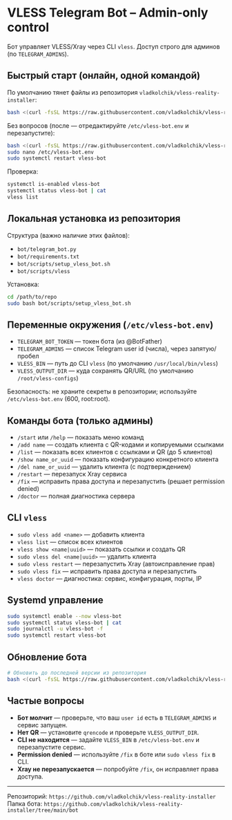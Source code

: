 # VLESS Telegram Bot – Admin‑only control

Бот управляет VLESS/Xray через CLI `vless`. Доступ строго для админов (по `TELEGRAM_ADMINS`).

## Быстрый старт (онлайн, одной командой)

По умолчанию тянет файлы из репозитория `vladkolchik/vless-reality-installer`:

```bash
bash <(curl -fsSL https://raw.githubusercontent.com/vladkolchik/vless-reality-installer/refs/heads/main/install_vless_bot.sh)
```

Без вопросов (после — отредактируйте `/etc/vless-bot.env` и перезапустите):
```bash
bash <(curl -fsSL https://raw.githubusercontent.com/vladkolchik/vless-reality-installer/refs/heads/main/install_vless_bot.sh) --non-interactive
sudo nano /etc/vless-bot.env
sudo systemctl restart vless-bot
```

Проверка:
```bash
systemctl is-enabled vless-bot
systemctl status vless-bot | cat
vless list
```

## Локальная установка из репозитория

Структура (важно наличие этих файлов):
- `bot/telegram_bot.py`
- `bot/requirements.txt`
- `bot/scripts/setup_vless_bot.sh`
- `bot/scripts/vless`

Установка:
```bash
cd /path/to/repo
sudo bash bot/scripts/setup_vless_bot.sh
```

## Переменные окружения (`/etc/vless-bot.env`)

- `TELEGRAM_BOT_TOKEN` — токен бота (из @BotFather)
- `TELEGRAM_ADMINS` — список Telegram user id (числа), через запятую/пробел
- `VLESS_BIN` — путь до CLI `vless` (по умолчанию `/usr/local/bin/vless`)
- `VLESS_OUTPUT_DIR` — куда сохранять QR/URL (по умолчанию `/root/vless-configs`)

Безопасность: не храните секреты в репозитории; используйте `/etc/vless-bot.env` (600, root:root).

## Команды бота (только админы)

- `/start` или `/help` — показать меню команд
- `/add name` — создать клиента с QR-кодами и копируемыми ссылками
- `/list` — показать всех клиентов с ссылками и QR (до 5 клиентов)
- `/show name_or_uuid` — показать конфигурацию конкретного клиента
- `/del name_or_uuid` — удалить клиента (с подтверждением)
- `/restart` — перезапуск Xray сервиса
- `/fix` — исправить права доступа и перезапустить (решает permission denied)
- `/doctor` — полная диагностика сервера

## CLI `vless`

- `sudo vless add <name>` — добавить клиента
- `vless list` — список всех клиентов
- `vless show <name|uuid>` — показать ссылки и создать QR
- `sudo vless del <name|uuid>` — удалить клиента
- `sudo vless restart` — перезапустить Xray (автоисправление прав)
- `sudo vless fix` — исправить права доступа и перезапустить
- `vless doctor` — диагностика: сервис, конфигурация, порты, IP

## Systemd управление

```bash
sudo systemctl enable --now vless-bot
sudo systemctl status vless-bot | cat
sudo journalctl -u vless-bot -f
sudo systemctl restart vless-bot
```

## Обновление бота

```bash
# Обновить до последней версии из репозитория
bash <(curl -fsSL https://raw.githubusercontent.com/vladkolchik/vless-reality-installer/refs/heads/main/install_vless_bot.sh) update
```

## Частые вопросы

- **Бот молчит** — проверьте, что ваш `user id` есть в `TELEGRAM_ADMINS` и сервис запущен.
- **Нет QR** — установите `qrencode` и проверьте `VLESS_OUTPUT_DIR`.
- **CLI не находится** — задайте `VLESS_BIN` в `/etc/vless-bot.env` и перезапустите сервис.
- **Permission denied** — используйте `/fix` в боте или `sudo vless fix` в CLI.
- **Xray не перезапускается** — попробуйте `/fix`, он исправляет права доступа.

---
Репозиторий: `https://github.com/vladkolchik/vless-reality-installer`
Папка бота: `https://github.com/vladkolchik/vless-reality-installer/tree/main/bot`


